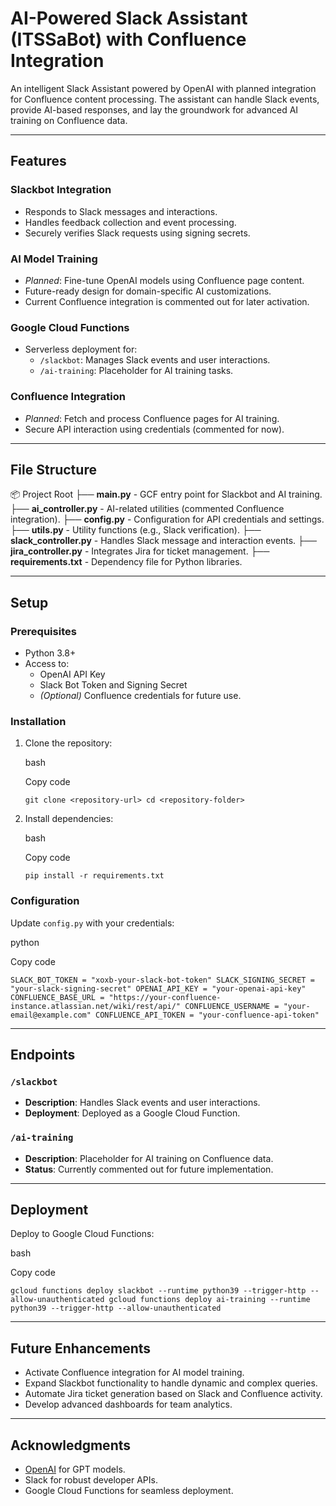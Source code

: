 **AI-Powered Slack Assistant (ITSSaBot) with Confluence Integration**
==========================================================

An intelligent Slack Assistant powered by OpenAI with planned integration for Confluence content processing. The assistant can handle Slack events, provide AI-based responses, and lay the groundwork for advanced AI training on Confluence data.

* * * * *

**Features**
------------

### Slackbot Integration

-   Responds to Slack messages and interactions.
-   Handles feedback collection and event processing.
-   Securely verifies Slack requests using signing secrets.

### AI Model Training

-   *Planned*: Fine-tune OpenAI models using Confluence page content.
-   Future-ready design for domain-specific AI customizations.
-   Current Confluence integration is commented out for later activation.

### Google Cloud Functions

-   Serverless deployment for:
    -   `/slackbot`: Manages Slack events and user interactions.
    -   `/ai-training`: Placeholder for AI training tasks.

### Confluence Integration

-   *Planned*: Fetch and process Confluence pages for AI training.
-   Secure API interaction using credentials (commented for now).

* * * * *

**File Structure**
------------------
📦 Project Root
├── **main.py**               - GCF entry point for Slackbot and AI training.
├── **ai_controller.py**      - AI-related utilities (commented Confluence integration).
├── **config.py**             - Configuration for API credentials and settings.
├── **utils.py**              - Utility functions (e.g., Slack verification).
├── **slack_controller.py**   - Handles Slack message and interaction events.
├── **jira_controller.py**    - Integrates Jira for ticket management.
├── **requirements.txt**      - Dependency file for Python libraries.


* * * * *

**Setup**
---------

### Prerequisites

-   Python 3.8+
-   Access to:
    -   OpenAI API Key
    -   Slack Bot Token and Signing Secret
    -   *(Optional)* Confluence credentials for future use.

### Installation

1.  Clone the repository:

    bash

    Copy code

    `git clone <repository-url>
    cd <repository-folder>`

2.  Install dependencies:

    bash

    Copy code

    `pip install -r requirements.txt`

### Configuration

Update `config.py` with your credentials:

python

Copy code

`SLACK_BOT_TOKEN = "xoxb-your-slack-bot-token"
SLACK_SIGNING_SECRET = "your-slack-signing-secret"
OPENAI_API_KEY = "your-openai-api-key"
CONFLUENCE_BASE_URL = "https://your-confluence-instance.atlassian.net/wiki/rest/api/"
CONFLUENCE_USERNAME = "your-email@example.com"
CONFLUENCE_API_TOKEN = "your-confluence-api-token"`

* * * * *

**Endpoints**
-------------

### `/slackbot`

-   **Description**: Handles Slack events and user interactions.
-   **Deployment**: Deployed as a Google Cloud Function.

### `/ai-training`

-   **Description**: Placeholder for AI training on Confluence data.
-   **Status**: Currently commented out for future implementation.

* * * * *

**Deployment**
--------------

Deploy to Google Cloud Functions:

bash

Copy code

`gcloud functions deploy slackbot --runtime python39 --trigger-http --allow-unauthenticated
gcloud functions deploy ai-training --runtime python39 --trigger-http --allow-unauthenticated`

* * * * *

**Future Enhancements**
-----------------------

-   Activate Confluence integration for AI model training.
-   Expand Slackbot functionality to handle dynamic and complex queries.
-   Automate Jira ticket generation based on Slack and Confluence activity.
-   Develop advanced dashboards for team analytics.

* * * * *
**Acknowledgments**
-------------------

-   [OpenAI](https://openai.com/) for GPT models.
-   Slack for robust developer APIs.
-   Google Cloud Functions for seamless deployment.
